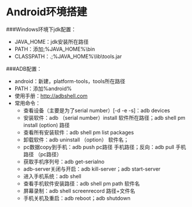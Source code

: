 Android环境搭建
======

###Windows环境下jdk配置：
* JAVA_HOME：jdk安装所在路径
* PATH：添加;%JAVA_HOME%\bin
* CLASSPATH：.;%JAVA_HOME%\lib\tools.jar

###ADB配置：
* android：新建，platform-tools，tools所在路径
* PATH：添加%android%
* 使用手册：http://adbshell.com
* 常用命令：
    * 查看设备（主要是为了serial number）[-d -e -s]：adb devices
    * 安装软件：adb （serial number）install 软件所在路径；adb shell pm install (option) 路径
    * 查看所有安装软件：adb shell pm list packages
    * 卸载软件：adb uninstall （option） 软件名；
    * pc数据copy到手机：adb push pc路径 手机路径；反向：adb pull 手机路径 （pc路径）
    * 获取手机序列号：adb get-serialno
    * adb-server关闭与开启：adb kill-server；adb start-server
    * 进入手机系统：adb shell
    * 查看手机软件安装路径：adb shell pm path 软件名
    * 屏幕录制：adb shell screenrecord 路径+文件名
    * 手机关机及重启：adb reboot；adb shutdown
